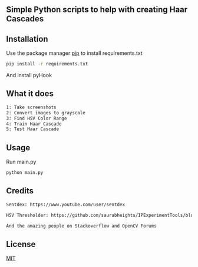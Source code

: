 ## Simple Python scripts to help with creating Haar Cascades

## Installation

Use the package manager [pip](https://pip.pypa.io/en/stable/) to install requirements.txt

```bash
pip install -r requirements.txt
```

And install pyHook

## What it does

```bash
1: Take screenshots
2: Convert images to grayscale
3: Find HSV Color Range
4: Train Haar Cascade
5: Test Haar Cascade
```

## Usage

Run main.py

```bash
python main.py
```

## Credits

```bash
Sentdex: https://www.youtube.com/user/sentdex

HSV Thresholder: https://github.com/saurabheights/IPExperimentTools/blob/master/AnalyzeHSV/hsvThresholder.py

And the amazing people on Stackoverflow and OpenCV Forums
```

## License
[MIT](https://choosealicense.com/licenses/mit/)